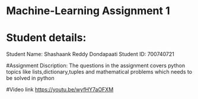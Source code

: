 # Machine-Learning Assignment 1

# Student details:
Student Name: Shashaank Reddy Dondapaati
Student ID: 700740721

#Assignment Discription:
The questions in the assignment covers python topics like lists,dictionary,tuples and mathematical problems which needs to be solved in python

#Video link
https://youtu.be/wyfHY7aOFXM
